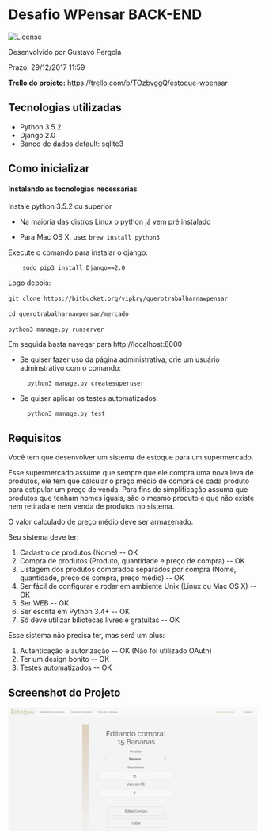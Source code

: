 # Desafio WPensar BACK-END
[![License](https://img.shields.io/badge/license-MIT-blue.svg)](http://opensource.org/licenses/MIT)

Desenvolvido por Gustavo Pergola

Prazo: 29/12/2017 11:59 

**Trello do projeto:** https://trello.com/b/TOzbvggQ/estoque-wpensar

## Tecnologias utilizadas
* Python 3.5.2
* Django 2.0
* Banco de dados default: sqlite3

## Como inicializar

#### Instalando as tecnologias necessárias
Instale python 3.5.2 ou superior

* Na maioria das distros Linux o python já vem pré instalado

* Para Mac OS X, use: `brew install python3`

            
Execute o comando para instalar o django:

        sudo pip3 install Django==2.0
Logo depois:

`git clone https://bitbucket.org/vipkry/querotrabalharnawpensar`

`cd querotrabalharnawpensar/mercado`

`python3 manage.py runserver`

  

Em seguida basta navegar para http://localhost:8000

* Se quiser fazer uso da página administrativa, crie um usuário adminstrativo com o comando:
        
        python3 manage.py createsuperuser

* Se quiser aplicar os testes automatizados:
        
        python3 manage.py test

## Requisitos

Você tem que desenvolver um sistema de estoque para um supermercado.

Esse supermercado assume que sempre que ele compra uma nova leva de produtos, ele tem que calcular o preço médio de compra de cada produto para estipular um preço de venda.
Para fins de simplificação assuma que produtos que tenham nomes iguais, são o mesmo produto e que não existe nem retirada e nem venda de produtos no sistema.

O valor calculado de preço médio deve ser armazenado.

Seu sistema deve ter:

1. Cadastro de produtos (Nome) -- OK
2. Compra de produtos (Produto, quantidade e preço de compra) -- OK
3. Listagem dos produtos comprados separados por compra (Nome, quantidade, preço de compra, preço médio) -- OK
4. Ser fácil de configurar e rodar em ambiente Unix (Linux ou Mac OS X) -- OK
5. Ser WEB -- OK
6. Ser escrita em Python 3.4+ -- OK
7. Só deve utilizar biliotecas livres e gratuitas -- OK

Esse sistema não precisa ter, mas será um plus:

1. Autenticação e autorização -- OK (Não foi utilizado OAuth)
2. Ter um design bonito -- OK
3. Testes automatizados -- OK


## Screenshot do Projeto

![Screenshot do projeto](screenshot.png)
